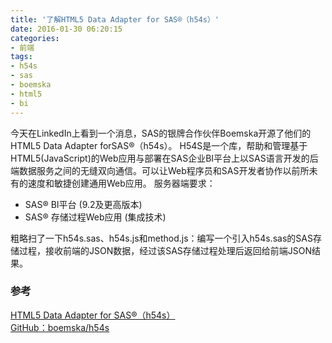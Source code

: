 ```yaml
---
title: '了解HTML5 Data Adapter for SAS®（h54s）'
date: 2016-01-30 06:20:15
categories: 
- 前端
tags: 
- h54s
- sas
- boemska
- html5
- bi
---
```

今天在LinkedIn上看到一个消息，SAS的银牌合作伙伴Boemska开源了他们的HTML5 Data Adapter forSAS®（h54s）。
H54S是一个库，帮助和管理基于HTML5(JavaScript)的Web应用与部署在SAS企业BI平台上以SAS语言开发的后端数据服务之间的无缝双向通信。可以让Web程序员和SAS开发者协作以前所未有的速度和敏捷创建通用Web应用。
服务器端要求：
- SAS® BI平台 (9.2及更高版本)
- SAS® 存储过程Web应用 (集成技术)

粗略扫了一下h54s.sas、h54s.js和method.js：编写一个引入h54s.sas的SAS存储过程，接收前端的JSON数据，经过该SAS存储过程处理后返回给前端JSON结果。

### 参考

[HTML5 Data Adapter for SAS®（h54s）](https://boemskats.com/h54s/)    
[GitHub：boemska/h54s](https://github.com/boemska/h54s)    